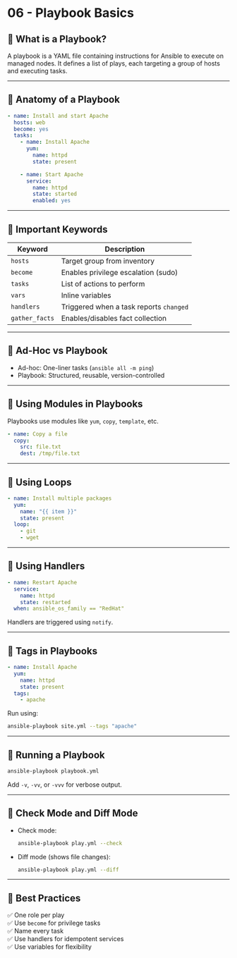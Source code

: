# 06 - Playbook Basics

## 🔹 What is a Playbook?

A playbook is a YAML file containing instructions for Ansible to execute on managed nodes. It defines a list of plays, each targeting a group of hosts and executing tasks.

---

## 🔹 Anatomy of a Playbook

```yaml
- name: Install and start Apache
  hosts: web
  become: yes
  tasks:
    - name: Install Apache
      yum:
        name: httpd
        state: present

    - name: Start Apache
      service:
        name: httpd
        state: started
        enabled: yes
```

---

## 🔹 Important Keywords

| Keyword       | Description                                |
|---------------|--------------------------------------------|
| `hosts`       | Target group from inventory                |
| `become`      | Enables privilege escalation (sudo)        |
| `tasks`       | List of actions to perform                 |
| `vars`        | Inline variables                           |
| `handlers`    | Triggered when a task reports `changed`    |
| `gather_facts`| Enables/disables fact collection           |

---

## 🔹 Ad-Hoc vs Playbook

- Ad-hoc: One-liner tasks (`ansible all -m ping`)
- Playbook: Structured, reusable, version-controlled

---

## 🔹 Using Modules in Playbooks

Playbooks use modules like `yum`, `copy`, `template`, etc.

```yaml
- name: Copy a file
  copy:
    src: file.txt
    dest: /tmp/file.txt
```

---

## 🔹 Using Loops

```yaml
- name: Install multiple packages
  yum:
    name: "{{ item }}"
    state: present
  loop:
    - git
    - wget
```

---

## 🔹 Using Handlers

```yaml
- name: Restart Apache
  service:
    name: httpd
    state: restarted
  when: ansible_os_family == "RedHat"
```

Handlers are triggered using `notify`.

---

## 🔹 Tags in Playbooks

```yaml
- name: Install Apache
  yum:
    name: httpd
    state: present
  tags:
    - apache
```

Run using:
```bash
ansible-playbook site.yml --tags "apache"
```

---

## 🔹 Running a Playbook

```bash
ansible-playbook playbook.yml
```

Add `-v`, `-vv`, or `-vvv` for verbose output.

---

## 🔹 Check Mode and Diff Mode

- Check mode:
  ```bash
  ansible-playbook play.yml --check
  ```
- Diff mode (shows file changes):
  ```bash
  ansible-playbook play.yml --diff
  ```

---

## 🔹 Best Practices

✅ One role per play  
✅ Use `become` for privilege tasks  
✅ Name every task  
✅ Use handlers for idempotent services  
✅ Use variables for flexibility  
